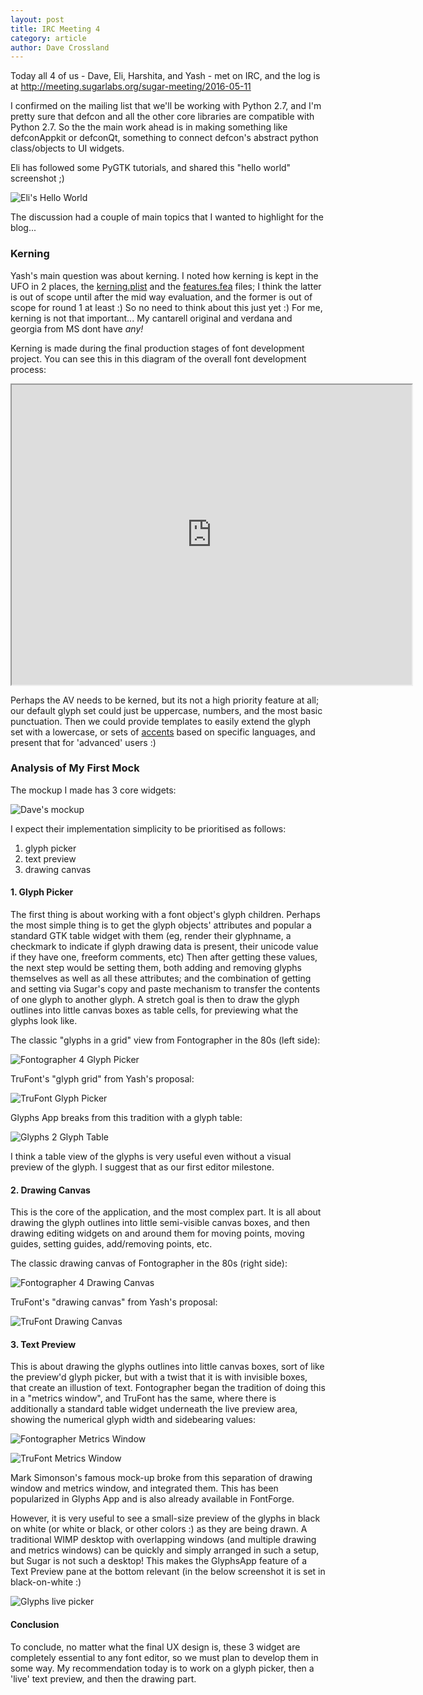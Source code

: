 ```yaml
---
layout: post
title: IRC Meeting 4
category: article
author: Dave Crossland
---
```


Today all 4 of us - Dave, Eli, Harshita, and Yash - met on IRC, and the log is at <http://meeting.sugarlabs.org/sugar-meeting/2016-05-11>

I confirmed on the mailing list that we'll be working with Python 2.7, and I'm pretty sure that defcon and all the other core libraries are compatible with Python 2.7. 
So the the main work ahead is in making something like defconAppkit or defconQt, something to connect defcon's abstract python class/objects to UI widgets.

Eli has followed some PyGTK tutorials, and shared this "hello world" screenshot ;)

![Eli's Hello World](files/img/eli_hello_world.png)

The discussion had a couple of main topics that I wanted to highlight for the blog...

### Kerning

Yash's main question was about kerning.
I noted how kerning is kept in the UFO in 2 places, the [kerning.plist](http://unifiedfontobject.org/versions/ufo3/kerning.plist) and the [features.fea](http://unifiedfontobject.org/versions/ufo3/features.fea) files; 
I think the latter is out of scope until after the mid way evaluation, and the former is out of scope for round 1 at least :) 
So no need to think about this just yet :) 
For me, kerning is not that important... 
My cantarell original and verdana and georgia from MS dont have _any!_

Kerning is made during the final production stages of font development project. 
You can see this in this diagram of the overall font development process:

<iframe src="https://docs.google.com/file/d/0BxPD9osVW0s6SGNQRUs3ZmZrUzA/preview" width="640" height="480"></iframe>

Perhaps the AV needs to be kerned, but its not a high priority feature at all; 
our default glyph set could just be uppercase, numbers, and the most basic punctuation. 
Then we could provide templates to easily extend the glyph set with a lowercase, or sets of [accents](http://designwithfontforge.com/en-US/Diacritics_and_Accents.html) based on specific languages, and present that for 'advanced' users :)

### Analysis of My First Mock 

The mockup I made has 3 core widgets:

![Dave's mockup](files/img/wireframe_concept_02_hig.svg)

I expect their implementation simplicity to be prioritised as follows:

1. glyph picker
2. text preview
3. drawing canvas

#### 1. Glyph Picker

The first thing is about working with a font object's glyph children. 
Perhaps the most simple thing is to get the glyph objects' attributes and popular a standard GTK table widget with them 
(eg, render their glyphname, a checkmark to indicate if glyph drawing data is present, their unicode value if they have one, freeform comments, etc)
Then after getting these values, the next step would be setting them, both adding and removing glyphs themselves as well as all these attributes; 
and the combination of getting and setting via Sugar's copy and paste mechanism to transfer the contents of one glyph to another glyph.
A stretch goal is then to draw the glyph outlines into little canvas boxes as table cells, for previewing what the glyphs look like.

The classic "glyphs in a grid" view from Fontographer in the 80s (left side):

![Fontographer 4 Glyph Picker](files/img/third_party/fontographer-v4.jpg)

TruFont's "glyph grid" from Yash's proposal:

![TruFont Glyph Picker](files/img/3.png)

Glyphs App breaks from this tradition with a glyph table:

![Glyphs 2 Glyph Table](files/img/third_party/glyphs-glyph-picker.gif)

I think a table view of the glyphs is very useful even without a visual preview of the glyph. 
I suggest that as our first editor milestone. 

#### 2. Drawing Canvas

This is the core of the application, and the most complex part. 
It is all about drawing the glyph outlines into little semi-visible canvas boxes, and then drawing editing widgets on and around them for moving points, moving guides, setting guides, add/removing points, etc.

The classic drawing canvas of Fontographer in the 80s (right side):

![Fontographer 4 Drawing Canvas](files/img/third_party/fontographer-v4.jpg)

TruFont's "drawing canvas" from Yash's proposal:

![TruFont Drawing Canvas](files/img/4.png)

#### 3. Text Preview

This is about drawing the glyphs outlines into little canvas boxes, sort of like the preview'd glyph picker, but with a twist that it is with invisible boxes, that create an illustion of text. 
Fontographer began the tradition of doing this in a "metrics window", and TruFont has the same, where there is additionally a standard table widget underneath the live preview area, showing the numerical glyph width and sidebearing values:

![Fontographer Metrics Window](files/img/third_party/trufont-metrics-window.png)

![TruFont Metrics Window](files/img/third_party/trufont-metrics-window.png)

Mark Simonson's famous mock-up broke from this separation of drawing window and metrics window, and integrated them. 
This has been popularized in Glyphs App and is also already available in FontForge. 

However, it is very useful to see a small-size preview of the glyphs in black on white (or white or black, or other colors :) as they are being drawn. 
A traditional WIMP desktop with overlapping windows (and multiple drawing and metrics windows) can be quickly and simply arranged in such a setup, but Sugar is not such a desktop!
This makes the GlyphsApp feature of a Text Preview pane at the bottom relevant (in the below screenshot it is set in black-on-white :)

![Glyphs live picker](files/img/third_party/glyphs-live-preview.png)

#### Conclusion

To conclude, no matter what the final UX design is, these 3 widget are completely essential to any font editor, so we must plan to develop them in some way. 
My recommendation today is to work on a glyph picker, then a 'live' text preview, and then the drawing part. 
